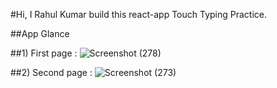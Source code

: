 #Hi, I Rahul Kumar build this react-app Touch Typing Practice.

##App Glance 

##1) First page :
![Screenshot (278)](https://github.com/therahulkr/Touch-Typing-Practice/assets/94048434/90b64bf7-9cda-4d58-99af-b26f8574bc26)

##2) Second page : 
![Screenshot (273)](https://github.com/therahulkr/Touch-Typing-Practice/assets/94048434/f48a35ad-49ff-4dc6-a25b-4b642a7ce1e0)

